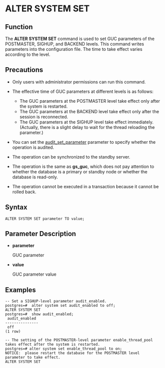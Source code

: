 # ALTER SYSTEM SET<a name="EN-US_TOPIC_0289900623"></a>

## Function<a name="en-us_topic_0283137187_en-us_topic_0237122075_en-us_topic_0059778605_s40bbf40e12d1487aaca3ddd1b9bb55e0"></a>

The  **ALTER SYSTEM SET**  command is used to set GUC parameters of the POSTMASTER, SIGHUP, and BACKEND levels. This command writes parameters into the configuration file. The time to take effect varies according to the level.

## Precautions<a name="en-us_topic_0283137187_en-us_topic_0237122075_en-us_topic_0059778605_s16279beb536e4281b8403ab11195cb3a"></a>

-   Only users with administrator permissions can run this command.
-   The effective time of GUC parameters at different levels is as follows:
    -   The GUC parameters at the POSTMASTER level take effect only after the system is restarted.
    -   The GUC parameters at the BACKEND level take effect only after the session is reconnected.
    -   The GUC parameters at the SIGHUP level take effect immediately. \(Actually, there is a slight delay to wait for the thread reloading the parameter.\)

-   You can set the  [audit\_set\_parameter](en-us_topic_0289900107.md#en-us_topic_0283136929_en-us_topic_0237124747_en-us_topic_0059777487_sc59738d0efe94f909306fde1f3d04f1e)  parameter to specify whether the operation is audited.
-   The operation can be synchronized to the standby server.
-   The operation is the same as  **gs\_guc**, which does not pay attention to whether the database is a primary or standby node or whether the database is read-only.
-   The operation cannot be executed in a transaction because it cannot be rolled back.

## Syntax<a name="en-us_topic_0283137187_en-us_topic_0237122075_en-us_topic_0059778605_s3b7743fa7cab42718575f7194d1112ba"></a>

```
ALTER SYSTEM SET parameter TO value;
```

## Parameter Description<a name="en-us_topic_0283137187_en-us_topic_0237122075_en-us_topic_0059778605_sa834b01395fd4366a5dce7a64ad867b6"></a>

-   **parameter**

    GUC parameter

-   **value**

    GUC parameter value


## Examples<a name="en-us_topic_0283137187_section49061716194314"></a>

```
-- Set a SIGHUP-level parameter audit_enabled.
postgres=#  alter system set audit_enabled to off;
ALTER SYSTEM SET
postgres=#  show audit_enabled;
 audit_enabled
---------------
 off
(1 row)

-- The setting of the POSTMASTER-level parameter enable_thread_pool takes effect after the system is restarted.
postgres=# alter system set enable_thread_pool to on;
NOTICE:  please restart the database for the POSTMASTER level parameter to take effect.
ALTER SYSTEM SET
```

